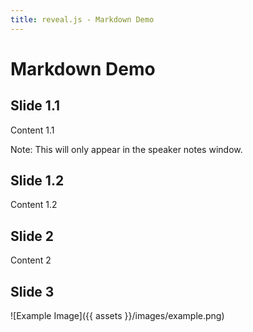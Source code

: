 ```yaml
---
title: reveal.js - Markdown Demo
---
```

# Markdown Demo



## Slide 1.1

Content 1.1

Note: This will only appear in the speaker notes window.


## Slide 1.2

Content 1.2



## Slide 2

Content 2



## Slide 3

![Example Image]({{ assets }}/images/example.png)

